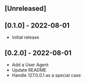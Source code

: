 ## [Unreleased]

## [0.1.0] - 2022-08-01

- Initial release

## [0.2.0] - 2022-08-01

- Add a User Agent
- Update README
- Handle 127.0.0.1 as a special case